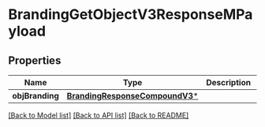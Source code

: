 # BrandingGetObjectV3ResponseMPayload

## Properties
Name | Type | Description | Notes
------------ | ------------- | ------------- | -------------
**objBranding** | [**BrandingResponseCompoundV3***](BrandingResponseCompoundV3.md) |  | 

[[Back to Model list]](../README.md#documentation-for-models) [[Back to API list]](../README.md#documentation-for-api-endpoints) [[Back to README]](../README.md)



